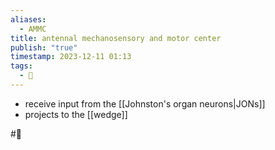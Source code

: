 ```yaml
---
aliases:
  - AMMC
title: antennal mechanosensory and motor center
publish: "true"
timestamp: 2023-12-11 01:13
tags:
  - 🥚
---
```

- receive input from the [[Johnston's organ neurons|JONs]]
- projects to the [[wedge]]


#🥚 